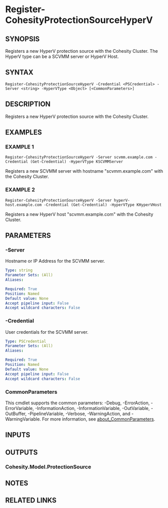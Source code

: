 # Register-CohesityProtectionSourceHyperV

## SYNOPSIS
Registers a new HyperV protection source with the Cohesity Cluster. The HyperV type can be a SCVMM server or HyperV Host.

## SYNTAX

```
Register-CohesityProtectionSourceHyperV -Credential <PSCredential> -Server <string> -HyperVType <Object> [<CommonParameters>]
```

## DESCRIPTION
Registers a new HyperV protection source with the Cohesity Cluster.

## EXAMPLES

### EXAMPLE 1
```
Register-CohesityProtectionSourceHyperV -Server scvmm.example.com -Credential (Get-Credential) -HyperVType KSCVMMServer
```

Registers a new SCVMM server with hostname "scvmm.example.com" with the Cohesity Cluster.

### EXAMPLE 2
```
Register-CohesityProtectionSourceHyperV -Server hyperV-host.example.com -Credential (Get-Credential) -HyperVType KHyperVHost
```

Registers a new HyperV host "scvmm.example.com" with the Cohesity Cluster.

## PARAMETERS

### -Server
Hostname or IP Address for the SCVMM server.

```yaml
Type: string
Parameter Sets: (All)
Aliases:

Required: True
Position: Named
Default value: None
Accept pipeline input: False
Accept wildcard characters: False
```

### -Credential
User credentials for the SCVMM server.

```yaml
Type: PSCredential
Parameter Sets: (All)
Aliases:

Required: True
Position: Named
Default value: None
Accept pipeline input: False
Accept wildcard characters: False
```

### CommonParameters
This cmdlet supports the common parameters: -Debug, -ErrorAction, -ErrorVariable, -InformationAction, -InformationVariable, -OutVariable, -OutBuffer, -PipelineVariable, -Verbose, -WarningAction, and -WarningVariable. For more information, see [about_CommonParameters](http://go.microsoft.com/fwlink/?LinkID=113216).

## INPUTS

## OUTPUTS

### Cohesity.Model.ProtectionSource
## NOTES

## RELATED LINKS
